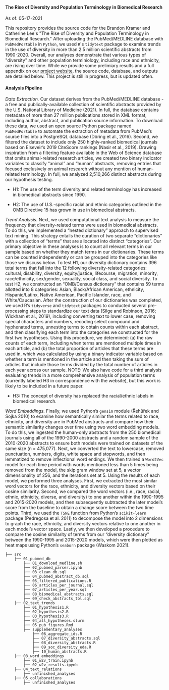 
#### The Rise of Diversity and Population Terminology in Biomedical Research

As of: 05-17-2021

This repository provides the source code for the Brandon Kramer and Catherine Lee's "The Rise of Diversity and Population Terminology in Biomedical Research." After uploading the PubMed/MEDLINE database with `PubMedPortable` in `Python`, we used `R`'s `tidytext` package to examine trends in the use of diversity in more than 2.5 million scientific abstracts from 1990-2020. Overall, our analyses demonstrate that various types of "diversity" and other population terminiology, including race and ethnicity, are rising over time. While we provide some prelimiary results and a full appendix on our [project website](https://growthofdiversity.netlify.app/), the source code, database, and outputs are detailed below. This project is still in progress, but is updated often. 

#### Analysis Pipeline 

_Data Extraction._ Our dataset derives from the PubMed/MEDLINE database - a free and publically-available collection of scientific abstracts provided by the U.S. National Library of Medicine (2021). In full, the database contains metadata of more than 27 million publications stored in XML format, including author, abstract, and publication source information. To download these data, we used an open source Python package named `PubMedPortable` to automate the extraction of metadata from PubMed’s source files into a PostgreSQL database (Döring et al., 2016). Second, we filtered the dataset to include only 250 highly-ranked biomedical journals based on Elseveir’s 2019 CiteScore rankings (Nasir et al., 2019). Drawing inspiration from a filtering feature available in the Web of Science database that omits animal-related research articles, we created two binary indicator variables to classify “animal” and “human” abstracts, removing entries that focused exclusively on animal research without any mention of human-related terminology. In full, we analyzed 2,510,266 distinct abstracts during our hypothesis testing. 

- H1: The use of the term diversity and related terminology has increased in biomedical abstracts since 1990.

- H2: The use of U.S.-specific racial and ethnic categories outlined in the OMB Directive 15 has grown in use in biomedical abstracts.

_Trend Analysis._ Next, we used computational text analysis to measure the frequency that diversity-related terms were used in biomedical abstracts. To do this, we implemented a “nested dictionary” approach to supervised text mining. This strategy entails the curation of two separate “dictionaries” with a collection of “terms” that are allocated into distinct “categories”. Our primary objective in these analyses is to count all relevant terms in our sample based on whether they match terms in our dictionaries. These terms can be counted independently or can be grouped into the categories like those we discuss below. To test H1, our diversity dictionary contains 396 total terms that fall into the 12 following diversity-related categories: cultural, disability, diversity, equity/justice, lifecourse, migration, minority, race/ethnicity, sex/gender, sexuality, social class, and social diversity. To test H2, we constructed an “OMB/Census dictionary” that contains 59 terms allotted into 8 categories: Asian, Black/African American, ethnicity, Hispanic/Latinx, Native American, Pacific Islander, race, and White/Caucasian. After the construction of our dictionaries was completed, we used R’s `tidyverse` and `tidytext` packages to conducted several pre-processing steps to standardize our text data (Silge and Robinson, 2016; Wickham et al., 2019), including converting text to lower case, removing special characters and numbers, recoding select compound and hyphenated terms, unnesting terms to obtain counts within each abstract, and then classifying each term into the categories we constructed for the first two hypotheses. Using this procedure, we determined: (a) the raw counts of each term, including when terms are mentioned multiple times in each article, and (b) the total proportion of articles that these terms are used in, which was calculated by using a binary indicator variable based on whether a term is mentioned in the article and then taking the sum of articles that include those terms divided by the total number of articles in each year across our sample. NOTE: We also have code for a third analysis evaluating trends in a more comprehensive analysis of population terms (currently labeled H3 in correspondence with the website), but this work is likely to be included in a future paper. 

- H3: The concept of diversity has replaced the racial/ethnic labels in biomedical research.  

_Word Embeddings._ Finally, we used Python’s `gensim` module (Řehůřek and Sojka 2010) to examine how semantically similar the terms related to race, ethnicity, and diversity are in PubMed abstracts and compare how their semantic similarity changes over time using two word embedding models. To do this, we ingested the human-only abstracts from the 250 biomedical journals using all of the 1990-2000 abstracts and a random sample of the 2010-2020 abstracts to ensure both models were trained on datasets of the same size (n = 475,077). Next, we converted the text to lowercase, removed punctuation, numbers, digits, white space and stopwords, and then lemmatized to remove inflectional word endings. We then trained a `Word2Vec` model for each time period with words mentioned less than 5 times being removed from the model, the skip gram window set at 5, a vector dimensionality of 256, and the iterations set at 5. Using the results of each model, we performed three analyses. First, we extracted the most similar word vectors for the race, ethnicity, and diversity vectors based on their cosine similarity. Second, we compared the word vectors (i.e., race, racial, ethnic, ethnicity, diverse, and diversity) to one another within the 1990-1995 and 2015-2020 models, and then subsequently subtracted the later model’s score from the baseline to obtain a change score between the two time points. Third, we used the `TSNE` function from Python’s `scikit-learn` package (Pedregosa et al. 2011) to decompose the model into 2 dimensions to graph the race, ethnicity, and diversity vectors relative to one another in each model’s vector space. Lastly, we then developed a procedure to compare the cosine similarity of terms from our “diversity dictionary” between the 1990-1995 and 2015-2020 models, which were then plotted as heat maps using Python’s `seaborn` package (Waskom 2021).

    ├── src
        ├── 01_pubmed_db
            ├── 01_download_medline.sh
            ├── 02_pubmed_parser.ipynb
            ├── 03_clean_db.sql
            ├── 04_pubmed_abstract_db.sql
            ├── 05_filtered_publications.R
            ├── 06_articles_per_journal.sql
            ├── 07_articles_per_year.sql
            ├── 08_biomedical_abstracts.sql
            ├── 09_check_abstracts_tbl.sql
        ├── 02_text_trends
            ├── 01_hypothesis1.R
            ├── 02_hypothesis2.R
            ├── 03_hypothesis3.R
            ├── 04_all_hypotheses.slurm
            ├── 05_pub_figures.Rmd
            ├── supplementary_analyses
                ├── 06_aggregate_ids.R
                ├── 07_diversity_abstracts.sql
                ├── 08_diversity_abstracts.R
                ├── 09_soc_diversity_eda.R
                ├── 10_human_abstracts.R
        ├── 03_word_embeddings
            ├── 01_w2v_train.ipynb
            ├── 02_w2v_results.ipynb
        ├── 04_text_relations
            ├── unfinished_analyses
        ├── 05_collaborations
            ├── unfinished_analyses
            

